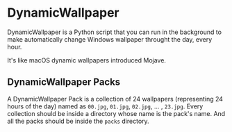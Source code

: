 # DynamicWallpaper
DynamicWallpaper is a Python script that you can run in the background to
make automatically change Windows wallpaper throught the day, every hour.

It's like macOS dynamic wallpapers introduced Mojave.

## DynamicWallpaper Packs
A DynamicWallpaper Pack is a collection of 24 wallpapers (representing 24 hours
of the day) named as `00.jpg`, `01.jpg`, `02.jpg`, ... , `23.jpg`.
Every collection should be inside a directory whose name is the pack's name.
And all the packs should be inside the `packs` directory.
